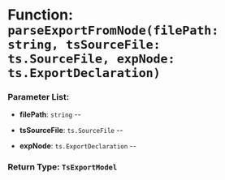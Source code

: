 # Function: `parseExportFromNode(filePath: string, tsSourceFile: ts.SourceFile, expNode: ts.ExportDeclaration)`

    

### Parameter List:

- **filePath**: `string` -- 

- **tsSourceFile**: `ts.SourceFile` -- 

- **expNode**: `ts.ExportDeclaration` -- 


### Return Type: `TsExportModel` 
